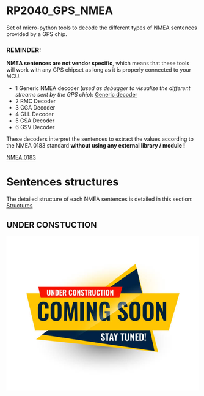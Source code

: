 # RP2040_GPS_NMEA
Set of micro-python tools to decode the different types of NMEA sentences provided by a GPS chip.

### **REMINDER**:
 **NMEA sentences are not vendor specific**, which means that these tools will work with any GPS chipset as long as it is properly connected to your MCU.
 
- 1 Generic NMEA decoder (*used as debugger to visualize the different streams sent by the GPS chip*): [Generic decoder](https://github.com/MicroControleurMonde/RP2040_GPS_NMEA/blob/main/TEST_NMEA_%24GP.py)
- 2 RMC Decoder
- 3 GGA Decoder 
- 4 GLL Decoder
- 5 GSA Decoder
- 6 GSV Decoder

These decoders interpret the sentences to extract the values according to the NMEA 0183 standard **without using any external library / module !**

[NMEA 0183](https://en.wikipedia.org/wiki/NMEA_0183)

# Sentences structures

The detailed structure of each NMEA sentences is detailed in this section: [Structures](https://github.com/MicroControleurMonde/RP2040_GPS_NMEA/blob/main/NMEA_sentences_definitions/definitions.md)

## UNDER CONSTUCTION
![Pic](https://github.com/MicroControleurMonde/RP2040_GPS_NMEA/blob/main/1411798446.jpg)
